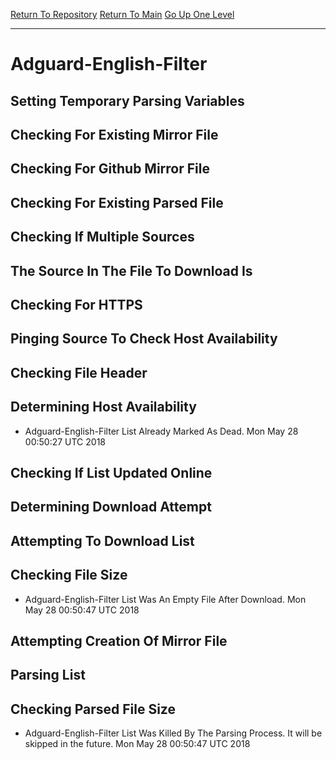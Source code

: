 [Return To Repository](https://github.com/deathbybandaid/piholeparser/)
[Return To Main](https://github.com/deathbybandaid/piholeparser/blob/master/RecentRunLogs/Mainlog.md)
[Go Up One Level](https://github.com/deathbybandaid/piholeparser/blob/master/RecentRunLogs/TopLevelScripts/30-Processing-External-Blacklists.md)
____________________________________
# Adguard-English-Filter
## Setting Temporary Parsing Variables
## Checking For Existing Mirror File
## Checking For Github Mirror File
## Checking For Existing Parsed File
## Checking If Multiple Sources
## The Source In The File To Download Is
## Checking For HTTPS
## Pinging Source To Check Host Availability
## Checking File Header
## Determining Host Availability
* Adguard-English-Filter List Already Marked As Dead. Mon May 28 00:50:27 UTC 2018
## Checking If List Updated Online
## Determining Download Attempt
## Attempting To Download List
## Checking File Size
* Adguard-English-Filter List Was An Empty File After Download. Mon May 28 00:50:47 UTC 2018
## Attempting Creation Of Mirror File
## Parsing List
## Checking Parsed File Size
* Adguard-English-Filter List Was Killed By The Parsing Process. It will be skipped in the future. Mon May 28 00:50:47 UTC 2018
